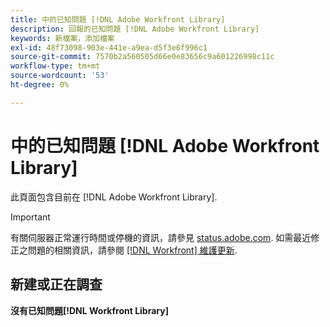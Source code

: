 ```yaml
---
title: 中的已知問題 [!DNL Adobe Workfront Library]
description: 回報的已知問題 [!DNL Adobe Workfront Library]
keywords: 新檔案，添加檔案
exl-id: 48f73098-903e-441e-a9ea-d5f3e6f996c1
source-git-commit: 7570b2a560505d66e0e83656c9a601226998c11c
workflow-type: tm+mt
source-wordcount: '53'
ht-degree: 0%

---
```


# 中的已知問題 [!DNL Adobe Workfront Library]

此頁面包含目前在 [!DNL Adobe Workfront Library].

>[!IMPORTANT]
>
>有關伺服器正常運行時間或停機的資訊，請參見 [status.adobe.com](https://status.adobe.com). 如需最近修正之問題的相關資訊，請參閱 [[!DNL Workfront] 維護更新](../maintenance/current-updates.md).


## 新建或正在調查

**沒有已知問題[!DNL Workfront Library]**

<!--


-->
